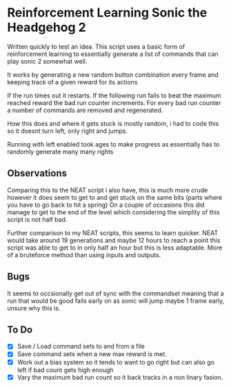 # Reinforcement Learning Sonic the Headgehog 2

Written quickly to test an idea. This script uses a basic form of reinforcement learning to essentially generate a list of commands that can play sonic 2 somewhat well. 

It works by generating a new random button combination every frame and keeping track of a given reward for its actions 

If the run times out it restarts. If the following run fails to beat the maximum reached reward the bad run counter increments. For every bad run counter a number of commands are
removed and regenerated. 

How this does and where it gets stuck is mostly random, i had to code this so it doesnt turn left, only right and jumps. 

Running with left enabled took ages to make progress as essentially has to randomly generate many many rights

## Observations

Comparing this to the NEAT script i also have, this is much more crude however it does seem to get to and get stuck on the same bits (parts where you have to go back to hit a spring) 
On a couple of occasions this did manage to get to the end of the level which considering the simplity of this script is not half bad. 

Further comparison to my NEAT scripts, this seems to learn quicker. NEAT would take around 19 generations and maybe 12 hours to reach a point
this script was able to get to in only half an hour but this is less adaptable. More of a bruteforce method than using inputs and outputs.

## Bugs ##

It seems to occsionally get out of sync with the commandset meaning that a run that would be good fails early on
as sonic will jump maybe 1 frame early, unsure why this is. 

## To Do ##
* [x] Save / Load command sets to and from a file
* [x] Save command sets when a new max reward is met. 
* [x] Work out a bias system so it tends to want to go right but can also go left if bad count gets high enough
* [x] Vary the maximum bad run count so it back tracks in a non linary fasion. 